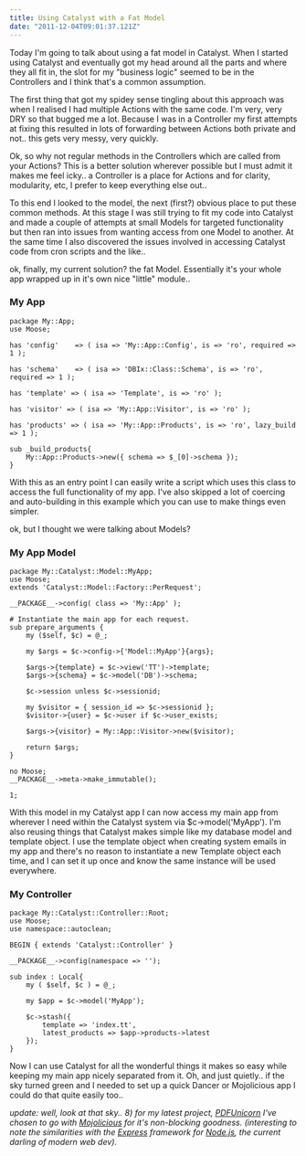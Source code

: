 ```yaml
---
title: Using Catalyst with a Fat Model
date: "2011-12-04T09:01:37.121Z"
---
```


Today I'm going to talk about using a fat model in Catalyst. When I started using Catalyst and eventually got my head around all the parts and where they all fit in, the slot for my "business logic" seemed to be in the Controllers and I think that's a common assumption.

The first thing that got my spidey sense tingling about this approach was when I realised I had multiple Actions with the same code. I'm very, very DRY so that bugged me a lot. Because I was in a Controller my first attempts at fixing this resulted in lots of forwarding between Actions both private and not.. this gets very messy, very quickly.

Ok, so why not regular methods in the Controllers which are called from your Actions? This is a better solution wherever possible but I must admit it makes me feel icky.. a Controller is a place for Actions and for clarity, modularity, etc, I prefer to keep everything else out..

To this end I looked to the model, the next (first?) obvious place to put these common methods. At this stage I was still trying to fit my code into Catalyst and made a couple of attempts at small Models for targeted functionality but then ran into issues from wanting access from one Model to another. At the same time I also discovered the issues involved in accessing Catalyst code from cron scripts and the like..

ok, finally, my current solution? the fat Model. Essentially it's your whole app wrapped up in it's own nice "little" module..

### My App

```
package My::App;
use Moose;

has 'config'    => ( isa => 'My::App::Config', is => 'ro', required => 1 );

has 'schema'    => ( isa => 'DBIx::Class::Schema', is => 'ro', required => 1 );

has 'template' => ( isa => 'Template', is => 'ro' );

has 'visitor' => ( isa => 'My::App::Visitor', is => 'ro' );

has 'products' => ( isa => 'My::App::Products', is => 'ro', lazy_build => 1 );

sub _build_products{
    My::App::Products->new({ schema => $_[0]->schema });
}
```

With this as an entry point I can easily write a script which uses this class to access the full functionality of my app. I've also skipped a lot of coercing and auto-building in this example which you can use to make things even simpler.

ok, but I thought we were talking about Models?

### My App Model

```
package My::Catalyst::Model::MyApp;
use Moose;
extends 'Catalyst::Model::Factory::PerRequest';

__PACKAGE__->config( class => 'My::App' );

# Instantiate the main app for each request.
sub prepare_arguments {
    my ($self, $c) = @_;

    my $args = $c->config->{'Model::MyApp'}{args};

    $args->{template} = $c->view('TT')->template;
    $args->{schema} = $c->model('DB')->schema;

    $c->session unless $c->sessionid;

    my $visitor = { session_id => $c->sessionid };
    $visitor->{user} = $c->user if $c->user_exists;

    $args->{visitor} = My::App::Visitor->new($visitor);

    return $args;
}

no Moose;
__PACKAGE__->meta->make_immutable();

1;
```

With this model in my Catalyst app I can now access my main app from wherever I need within the Catalyst system via \$c->model('MyApp'). I'm also reusing things that Catalyst makes simple like my database model and template object. I use the template object when creating system emails in my app and there's no reason to instantiate a new Template object each time, and I can set it up once and know the same instance will be used everywhere.

### My Controller

```
package My::Catalyst::Controller::Root;
use Moose;
use namespace::autoclean;

BEGIN { extends 'Catalyst::Controller' }

__PACKAGE__->config(namespace => '');

sub index : Local{
    my ( $self, $c ) = @_;

    my $app = $c->model('MyApp');

    $c->stash({
        template => 'index.tt',
        latest_products => $app->products->latest
    });
}
```

Now I can use Catalyst for all the wonderful things it makes so easy while keeping my main app nicely separated from it. Oh, and just quietly.. if the sky turned green and I needed to set up a quick Dancer or Mojolicious app I could do that quite easily too..

_update: well, look at that sky.. 8) for my latest project, [PDFUnicorn](https://pdfunicorn.com) I've chosen to go with [Mojolicious](http://mojolicio.us/) for it's non-blocking goodness. (interesting to note the similarities with the [Express](http://expressjs.com/) framework for [Node.js](http://nodejs.org/), the current darling of modern web dev)._
